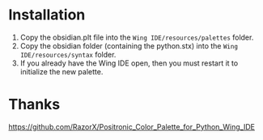 Installation
==========================
1. Copy the obsidian.plt file into the `Wing IDE/resources/palettes` folder.
2. Copy the obsidian folder (containing the python.stx) into the `Wing IDE/resources/syntax` folder.
3. If you already have the Wing IDE open, then you must restart it to initialize the new palette.


Thanks
==========================
https://github.com/RazorX/Positronic_Color_Palette_for_Python_Wing_IDE
